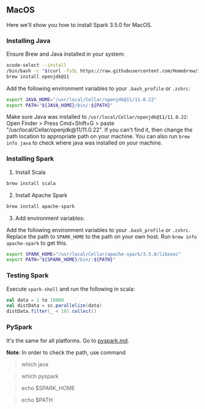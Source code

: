 ## MacOS

Here we'll show you how to install Spark 3.5.0 for MacOS.

### Installing Java

Ensure Brew and Java installed in your system:

```bash
xcode-select --install
/bin/bash -c "$(curl -fsSL https://raw.githubusercontent.com/Homebrew/install/master/install.sh)"
brew install openjdk@11
```

Add the following environment variables to your `.bash_profile` or `.zshrc`:

```bash
export JAVA_HOME="/usr/local/Cellar/openjdk@11/11.0.22"
export PATH="${JAVA_HOME}/bin/:${PATH}"
```

Make sure Java was installed to `/usr/local/Cellar/openjdk@11/11.0.22`: Open Finder > Press Cmd+Shift+G > paste "/usr/local/Cellar/openjdk@11/11.0.22". If you can't find it, then change the path location to appropriate path on your machine. You can also run `brew info java` to check where java was installed on your machine.

### Installing Spark

1. Install Scala

```bash
brew install scala
```

2. Install Apache Spark

```bash
brew install apache-spark
```

3. Add environment variables:

Add the following environment variables to your `.bash_profile` or `.zshrc`. Replace the path to `SPARK_HOME` to the path on your own host. Run `brew info apache-spark` to get this.

```bash
export SPARK_HOME="/usr/local/Cellar/apache-spark/3.5.0/libexec"
export PATH="${SPARK_HOME}/bin/:${PATH}"
```

### Testing Spark

Execute `spark-shell` and run the following in scala:

```scala
val data = 1 to 10000
val distData = sc.parallelize(data)
distData.filter(_ < 10).collect()
```

### PySpark

It's the same for all platforms. Go to [pyspark.md](pyspark.md).

**Note**: In order to check the path, use command

> which java

> which pyspark

> echo $SPARK_HOME

> echo $PATH
